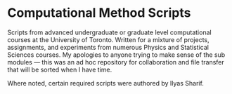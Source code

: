 # Computational Method Scripts
Scripts from advanced undergraduate or graduate level computational courses at the University of Toronto. Written for a mixture of projects, assignments, and experiments from numerous Physics and Statistical Sciences courses. My apologies to anyone trying to make sense of the sub modules — this was an ad hoc repository for collaboration and file transfer that will be sorted when I have time.

Where noted, certain required scripts were authored by Ilyas Sharif.
